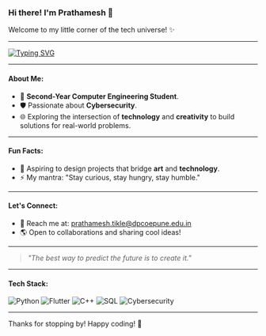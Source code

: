 ### Hi there! I'm Prathamesh 👋

Welcome to my little corner of the tech universe! ✨

---

[![Typing SVG](https://readme-typing-svg.herokuapp.com?color=36BCF7&lines=Cybersecurity+Enthusiast;Tech+Explorer;Open+to+Collaborations)](https://git.io/typing-svg)  

---

#### About Me:
- 🌟 **Second-Year Computer Engineering Student**.
- 🛡️ Passionate about **Cybersecurity**.
- 🌐 Exploring the intersection of **technology** and **creativity** to build solutions for real-world problems.

---

#### Fun Facts:
- 🎨 Aspiring to design projects that bridge **art** and **technology**.
- ⚡ My mantra: "Stay curious, stay hungry, stay humble."

---

#### Let's Connect:
- 📧 Reach me at: prathamesh.tikle@dpcoepune.edu.in
- 🌎 Open to collaborations and sharing cool ideas!

---

> _"The best way to predict the future is to create it."_ 

---

#### Tech Stack:
![Python](https://img.shields.io/badge/Python-3776AB?style=for-the-badge&logo=python&logoColor=white) 
![Flutter](https://img.shields.io/badge/Flutter-02569B?style=for-the-badge&logo=flutter&logoColor=white) 
![C++](https://img.shields.io/badge/C%2B%2B-00599C?style=for-the-badge&logo=c%2B%2B&logoColor=white) 
![SQL](https://img.shields.io/badge/SQL-00758F?style=for-the-badge&logo=sqlite&logoColor=white) 
![Cybersecurity](https://img.shields.io/badge/Cybersecurity-0078D4?style=for-the-badge&logo=security&logoColor=white)

---

Thanks for stopping by! Happy coding! 🚀
